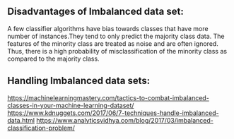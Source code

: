 ## Disadvantages of Imbalanced data set:
A few classifier algorithms have bias towards classes that have more number of instances.They tend to only predict the majority class data.
The features of the minority class are treated as noise and are often ignored. Thus, there is a high probability of misclassification of the minority class as compared to the majority class.

## Handling Imbalanced data sets:
https://machinelearningmastery.com/tactics-to-combat-imbalanced-classes-in-your-machine-learning-dataset/
https://www.kdnuggets.com/2017/06/7-techniques-handle-imbalanced-data.html
https://www.analyticsvidhya.com/blog/2017/03/imbalanced-classification-problem/
